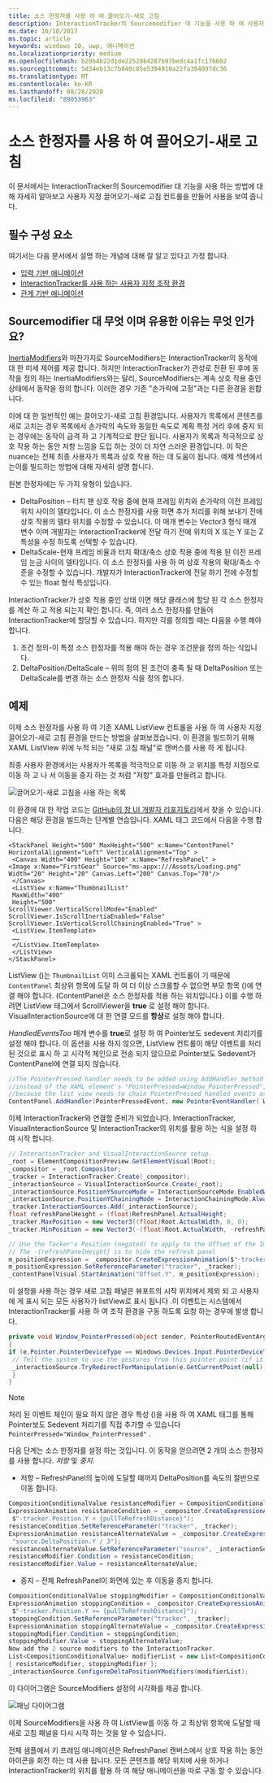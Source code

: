 ```yaml
---
title: 소스 한정자를 사용 하 여 끌어오기-새로 고침
description: InteractionTracker의 Sourcemodifier 대 기능을 사용 하 여 사용자 지정 끌어오기-새로 고침 컨트롤을 만드는 방법에 대해 알아봅니다.
ms.date: 10/10/2017
ms.topic: article
keywords: windows 10, uwp, 애니메이션
ms.localizationpriority: medium
ms.openlocfilehash: b20b4b22d1de2252864287b97bedc4a1fc176602
ms.sourcegitcommit: 5d34eb13c7b840c05e5394910a22fa394097dc36
ms.translationtype: MT
ms.contentlocale: ko-KR
ms.lasthandoff: 08/28/2020
ms.locfileid: "89053963"
---
```

# <a name="pull-to-refresh-with-source-modifiers"></a>소스 한정자를 사용 하 여 끌어오기-새로 고침

이 문서에서는 InteractionTracker의 Sourcemodifier 대 기능을 사용 하는 방법에 대해 자세히 알아보고 사용자 지정 끌어오기-새로 고침 컨트롤을 만들어 사용을 보여 줍니다.

## <a name="prerequisites"></a>필수 구성 요소

여기서는 다음 문서에서 설명 하는 개념에 대해 잘 알고 있다고 가정 합니다.

- [입력 기반 애니메이션](input-driven-animations.md)
- [InteractionTracker를 사용 하는 사용자 지정 조작 환경](interaction-tracker-manipulations.md)
- [관계 기반 애니메이션](relation-animations.md)

## <a name="what-is-a-sourcemodifier-and-why-are-they-useful"></a>Sourcemodifier 대 무엇 이며 유용한 이유는 무엇 인가요?

[InertiaModifiers](inertia-modifiers.md)와 마찬가지로 SourceModifiers는 InteractionTracker의 동작에 대 한 미세 제어를 제공 합니다. 하지만 InteractionTracker가 관성로 전환 된 후에 동작을 정의 하는 InertiaModifiers와는 달리, SourceModifiers는 계속 상호 작용 중인 상태에서 동작을 정의 합니다. 이러한 경우 기존 "손가락에 고정"과는 다른 환경을 원합니다.

이에 대 한 일반적인 예는 끌어오기-새로 고침 환경입니다. 사용자가 목록에서 콘텐츠를 새로 고치는 경우 목록에서 손가락의 속도와 동일한 속도로 계획 특정 거리 후에 중지 되는 경우에는 동작이 급격 하 고 기계적으로 판단 됩니다. 사용자가 목록과 적극적으로 상호 작용 하는 동안 저항 느낌을 도입 하는 것이 더 자연 스러운 환경입니다. 이 작은 nuance는 전체 최종 사용자가 목록과 상호 작용 하는 데 도움이 됩니다. 예제 섹션에서는이를 빌드하는 방법에 대해 자세히 설명 합니다.

원본 한정자에는 두 가지 유형이 있습니다.

- DeltaPosition – 터치 팬 상호 작용 중에 현재 프레임 위치와 손가락의 이전 프레임 위치 사이의 델타입니다. 이 소스 한정자를 사용 하면 추가 처리를 위해 보내기 전에 상호 작용의 델타 위치를 수정할 수 있습니다. 이 매개 변수는 Vector3 형식 매개 변수 이며 개발자는 InteractionTracker에 전달 하기 전에 위치의 X 또는 Y 또는 Z 특성을 수정 하도록 선택할 수 있습니다.
- DeltaScale-현재 프레임 비율과 터치 확대/축소 상호 작용 중에 적용 된 이전 프레임 눈금 사이의 델타입니다. 이 소스 한정자를 사용 하 여 상호 작용의 확대/축소 수준을 수정할 수 있습니다. 개발자가 InteractionTracker에 전달 하기 전에 수정할 수 있는 float 형식 특성입니다.

InteractionTracker가 상호 작용 중인 상태 이면 해당 클래스에 할당 된 각 소스 한정자를 계산 하 고 적용 되는지 확인 합니다. 즉, 여러 소스 한정자를 만들어 InteractionTracker에 할당할 수 있습니다. 하지만 각를 정의할 때는 다음을 수행 해야 합니다.

1. 조건 정의-이 특정 소스 한정자를 적용 해야 하는 경우 조건문을 정의 하는 식입니다.
1. DeltaPosition/DeltaScale – 위의 정의 된 조건이 충족 될 때 DeltaPosition 또는 DeltaScale를 변경 하는 소스 한정자 식을 정의 합니다.

## <a name="example"></a>예제

이제 소스 한정자를 사용 하 여 기존 XAML ListView 컨트롤을 사용 하 여 사용자 지정 끌어오기-새로 고침 환경을 만드는 방법을 살펴보겠습니다. 이 환경을 빌드하기 위해 XAML ListView 위에 누적 되는 "새로 고침 패널"로 캔버스를 사용 하 게 됩니다.

최종 사용자 환경에서는 사용자가 목록을 적극적으로 이동 하 고 위치를 특정 지점으로 이동 하 고 나 서 이동을 중지 하는 것 처럼 "저항" 효과를 만들려고 합니다.

![끌어오기-새로 고침을 사용 하는 목록](images/animation/city-list.gif)

이 환경에 대 한 작업 코드는 [GitHub의 창 UI 개발자 리포지토리](https://github.com/microsoft/WindowsCompositionSamples)에서 찾을 수 있습니다. 다음은 해당 환경을 빌드하는 단계별 연습입니다.
XAML 태그 코드에서 다음을 수행 합니다.

```xaml
<StackPanel Height="500" MaxHeight="500" x:Name="ContentPanel" HorizontalAlignment="Left" VerticalAlignment="Top" >
 <Canvas Width="400" Height="100" x:Name="RefreshPanel" >
<Image x:Name="FirstGear" Source="ms-appx:///Assets/Loading.png" Width="20" Height="20" Canvas.Left="200" Canvas.Top="70"/>
 </Canvas>
 <ListView x:Name="ThumbnailList"
 MaxWidth="400"
 Height="500"
ScrollViewer.VerticalScrollMode="Enabled" ScrollViewer.IsScrollInertiaEnabled="False" ScrollViewer.IsVerticalScrollChainingEnabled="True" >
 <ListView.ItemTemplate>
 ……
 </ListView.ItemTemplate>
 </ListView>
</StackPanel>
```

ListView ()는 `ThumbnailList` 이미 스크롤되는 XAML 컨트롤이 기 때문에 `ContentPanel` 최상위 항목에 도달 하 여 더 이상 스크롤할 수 없으면 부모 항목 ()에 연결 해야 합니다. (ContentPanel은 소스 한정자를 적용 하는 위치입니다.) 이를 수행 하려면 ListView 태그에서 ScrollViewer을 **true** 로 설정 해야 합니다. VisualInteractionSource에 대 한 연결 모드를 **항상**로 설정 해야 합니다.

_HandledEventsToo_ 매개 변수를 **true**로 설정 하 여 Pointer보도 sedevent 처리기를 설정 해야 합니다. 이 옵션을 사용 하지 않으면, ListView 컨트롤이 해당 이벤트를 처리 된 것으로 표시 하 고 시각적 체인으로 전송 되지 않으므로 Pointer보도 Sedevent가 ContentPanel에 연결 되지 않습니다.

```csharp
//The PointerPressed handler needs to be added using AddHandler method with the //handledEventsToo boolean set to "true"
//instead of the XAML element's "PointerPressed=Window_PointerPressed",
//because the list view needs to chain PointerPressed handled events as well.
ContentPanel.AddHandler(PointerPressedEvent, new PointerEventHandler( Window_PointerPressed), true);
```

이제 InteractionTracker와 연결할 준비가 되었습니다. InteractionTracker, VisualInteractionSource 및 InteractionTracker의 위치를 활용 하는 식을 설정 하 여 시작 합니다.

```csharp
// InteractionTracker and VisualInteractionSource setup.
_root = ElementCompositionPreview.GetElementVisual(Root);
_compositor = _root.Compositor;
_tracker = InteractionTracker.Create(_compositor);
_interactionSource = VisualInteractionSource.Create(_root);
_interactionSource.PositionYSourceMode = InteractionSourceMode.EnabledWithInertia;
_interactionSource.PositionYChainingMode = InteractionChainingMode.Always;
_tracker.InteractionSources.Add(_interactionSource);
float refreshPanelHeight = (float)RefreshPanel.ActualHeight;
_tracker.MaxPosition = new Vector3((float)Root.ActualWidth, 0, 0);
_tracker.MinPosition = new Vector3(-(float)Root.ActualWidth, -refreshPanelHeight, 0);

// Use the Tacker's Position (negated) to apply to the Offset of the Image.
// The -{refreshPanelHeight} is to hide the refresh panel
m_positionExpression = _compositor.CreateExpressionAnimation($"-tracker.Position.Y - {refreshPanelHeight} ");
m_positionExpression.SetReferenceParameter("tracker", _tracker);
_contentPanelVisual.StartAnimation("Offset.Y", m_positionExpression);
```

이 설정을 사용 하는 경우 새로 고침 패널은 뷰포트의 시작 위치에서 제외 되 고 사용자에 게 표시 되는 모든 사용자가 listView로 표시 됩니다 .이 이벤트는 시스템에서 InteractionTracker를 사용 하 여 조작 환경을 구동 하도록 요청 하는 경우에 발생 합니다.

```csharp
private void Window_PointerPressed(object sender, PointerRoutedEventArgs e)
{
if (e.Pointer.PointerDeviceType == Windows.Devices.Input.PointerDeviceType.Touch) {
 // Tell the system to use the gestures from this pointer point (if it can).
 _interactionSource.TryRedirectForManipulation(e.GetCurrentPoint(null));
 }
}
```

> [!NOTE]
> 처리 된 이벤트 체인이 필요 하지 않은 경우 특성 ()을 사용 하 여 XAML 태그를 통해 Pointer보도 Sedevent 처리기를 직접 추가할 수 있습니다 `PointerPressed="Window_PointerPressed"` .

다음 단계는 소스 한정자를 설정 하는 것입니다. 이 동작을 얻으려면 2 개의 소스 한정자를 사용 합니다. _저항_ 및 _중지_.

- 저항 – RefreshPanel의 높이에 도달할 때까지 DeltaPosition를 속도의 절반으로 이동 합니다.

```csharp
CompositionConditionalValue resistanceModifier = CompositionConditionalValue.Create (_compositor);
ExpressionAnimation resistanceCondition = _compositor.CreateExpressionAnimation(
 $"-tracker.Position.Y < {pullToRefreshDistance}");
resistanceCondition.SetReferenceParameter("tracker", _tracker);
ExpressionAnimation resistanceAlternateValue = _compositor.CreateExpressionAnimation(
 "source.DeltaPosition.Y / 3");
resistanceAlternateValue.SetReferenceParameter("source", _interactionSource);
resistanceModifier.Condition = resistanceCondition;
resistanceModifier.Value = resistanceAlternateValue;
```

- 중지 – 전체 RefreshPanel이 화면에 있는 후 이동을 중지 합니다.

```csharp
CompositionConditionalValue stoppingModifier = CompositionConditionalValue.Create (_compositor);
ExpressionAnimation stoppingCondition = _compositor.CreateExpressionAnimation(
 $"-tracker.Position.Y >= {pullToRefreshDistance}");
stoppingCondition.SetReferenceParameter("tracker", _tracker);
ExpressionAnimation stoppingAlternateValue = _compositor.CreateExpressionAnimation("0");
stoppingModifier.Condition = stoppingCondition;
stoppingModifier.Value = stoppingAlternateValue;
Now add the 2 source modifiers to the InteractionTracker.
List<CompositionConditionalValue> modifierList = new List<CompositionConditionalValue>()
{ resistanceModifier, stoppingModifier };
_interactionSource.ConfigureDeltaPositionYModifiers(modifierList);
```

이 다이어그램은 SourceModifiers 설정의 시각화를 제공 합니다.

![패닝 다이어그램](images/animation/source-modifiers-diagram.png)

이제 SourceModifiers을 사용 하 여 ListView를 이동 하 고 최상위 항목에 도달할 때 새로 고침 패널을 다시 시작 하는 것을 알 수 있습니다.

전체 샘플에서 키 프레임 애니메이션은 RefreshPanel 캔버스에서 상호 작용 하는 동안 아이콘을 회전 하는 데 사용 됩니다. 모든 콘텐츠를 해당 위치에 사용 하거나 InteractionTracker의 위치를 활용 하 여 해당 애니메이션을 따로 구동 할 수 있습니다.
